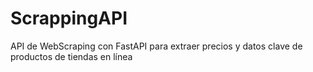 # ScrappingAPI
API de WebScraping con FastAPI para extraer precios y datos clave de productos de tiendas en línea
